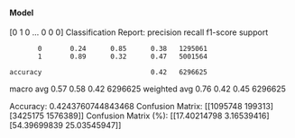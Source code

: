 #### Model
[0 1 0 ... 0 0 0]
Classification Report:
              precision    recall  f1-score   support

           0       0.24      0.85      0.38   1295061
           1       0.89      0.32      0.47   5001564

    accuracy                           0.42   6296625
   macro avg       0.57      0.58      0.42   6296625
weighted avg       0.76      0.42      0.45   6296625

Accuracy: 0.4243760744843468
Confusion Matrix:
[[1095748  199313]
 [3425175 1576389]]
Confusion Matrix (%):
[[17.40214798  3.16539416]
 [54.39699839 25.03545947]]
